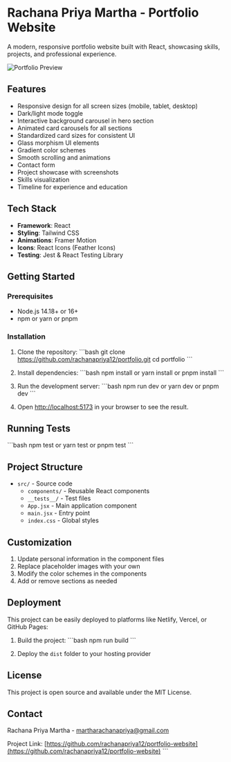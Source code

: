 # Rachana Priya Martha - Portfolio Website

A modern, responsive portfolio website built with React, showcasing skills, projects, and professional experience.

![Portfolio Preview](https://images.unsplash.com/photo-1517694712202-14dd9538aa97?ixlib=rb-1.2.1&auto=format&fit=crop&w=1350&q=80)

## Features

- Responsive design for all screen sizes (mobile, tablet, desktop)
- Dark/light mode toggle
- Interactive background carousel in hero section
- Animated card carousels for all sections
- Standardized card sizes for consistent UI
- Glass morphism UI elements
- Gradient color schemes
- Smooth scrolling and animations
- Contact form
- Project showcase with screenshots
- Skills visualization
- Timeline for experience and education

## Tech Stack

- **Framework**: React
- **Styling**: Tailwind CSS
- **Animations**: Framer Motion
- **Icons**: React Icons (Feather Icons)
- **Testing**: Jest & React Testing Library

## Getting Started

### Prerequisites

- Node.js 14.18+ or 16+
- npm or yarn or pnpm

### Installation

1. Clone the repository:
   \`\`\`bash
   git clone https://github.com/rachanapriya12/portfolio.git
   cd portfolio
   \`\`\`

2. Install dependencies:
   \`\`\`bash
   npm install
       or
   yarn install
       or
   pnpm install
   \`\`\`

3. Run the development server:
   \`\`\`bash
   npm run dev
      or
   yarn dev
      or
   pnpm dev
   \`\`\`

4. Open [http://localhost:5173](http://localhost:5173) in your browser to see the result.

## Running Tests

\`\`\`bash
npm test
    or
yarn test
    or
pnpm test
\`\`\`

## Project Structure

- `src/` - Source code
  - `components/` - Reusable React components
  - `__tests__/` - Test files
  - `App.jsx` - Main application component
  - `main.jsx` - Entry point
  - `index.css` - Global styles

## Customization

1. Update personal information in the component files
2. Replace placeholder images with your own
3. Modify the color schemes in the components
4. Add or remove sections as needed

## Deployment

This project can be easily deployed to platforms like Netlify, Vercel, or GitHub Pages:

1. Build the project:
   \`\`\`bash
   npm run build
   \`\`\`

2. Deploy the `dist` folder to your hosting provider

## License

This project is open source and available under the MIT License.

## Contact

Rachana Priya Martha - martharachanapriya@gmail.com

Project Link: [https://github.com/rachanapriya12/portfolio-website](https://github.com/rachanapriya12/portfolio-website)
\`\`\`
